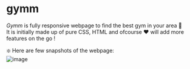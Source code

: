 # gymm
 _Gymm_ is fully responsive webpage to find the best gym in your area 💪 <br>
It is initially made up of pure CSS, HTML and ofcourse :heart:  will add more features on the go ! <br>

:sparkle: Here are few snapshots of the webpage:<br>
![image](https://user-images.githubusercontent.com/68226051/108079861-4d0bf780-7095-11eb-8ca5-389e92414c34.png)
